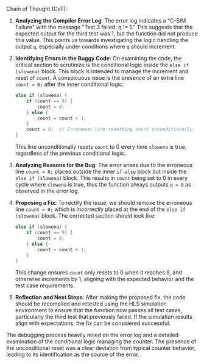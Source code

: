 Chain of Thought (CoT):

1. **Analyzing the Compiler Error Log**:
   The error log indicates a "C-SIM Failure" with the message "Test 3 failed: q != 1." This suggests that the expected output for the third test was 1, but the function did not produce this value. This points us towards investigating the logic handling the output `q`, especially under conditions where `q` should increment.

2. **Identifying Errors in the Buggy Code**:
   On examining the code, the critical section to scrutinize is the conditional logic inside the `else if (slowena)` block. This block is intended to manage the increment and reset of `count`. A conspicuous issue is the presence of an extra line `count = 0;` after the inner conditional logic:
   ```cpp
   else if (slowena) {
       if (count == 9) {
           count = 0;
       } else {
           count = count + 1;
       }
       count = 0;  // Erroneous line resetting count unconditionally
   }
   ```
   This line unconditionally resets `count` to 0 every time `slowena` is true, regardless of the previous conditional logic.

3. **Analyzing Reasons for the Bug**:
   The error arises due to the erroneous line `count = 0;` placed outside the inner `if-else` block but inside the `else if (slowena)` block. This results in `count` being set to 0 in every cycle where `slowena` is true, thus the function always outputs `q = 0` as observed in the error log.

4. **Proposing a Fix**:
   To rectify the issue, we should remove the erroneous line `count = 0;` which is incorrectly placed at the end of the `else if (slowena)` block. The corrected section should look like:
   ```cpp
   else if (slowena) {
       if (count == 9) {
           count = 0;
       } else {
           count = count + 1;
       }
   }
   ```
   This change ensures `count` only resets to 0 when it reaches 9, and otherwise increments by 1, aligning with the expected behavior and the test case requirements.

5. **Reflection and Next Steps**:
   After making the proposed fix, the code should be recompiled and retested using the HLS simulation environment to ensure that the function now passes all test cases, particularly the third test that previously failed. If the simulation results align with expectations, the fix can be considered successful.

The debugging process heavily relied on the error log and a detailed examination of the conditional logic managing the counter. The presence of the unconditional reset was a clear deviation from typical counter behavior, leading to its identification as the source of the error.